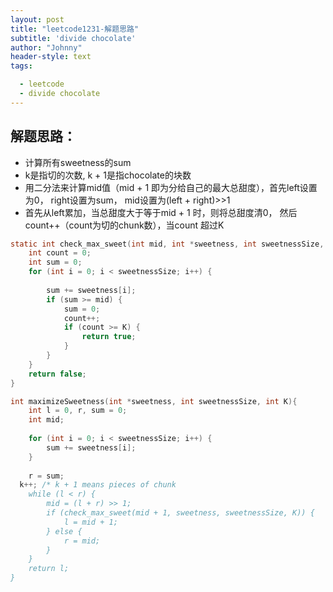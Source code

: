 ```yaml
---
layout: post
title: "leetcode1231-解题思路"
subtitle: 'divide chocolate'
author: "Johnny"
header-style: text
tags:

  - leetcode
  - divide chocolate
---
```

 

## 解题思路：
  - 计算所有sweetness的sum
  - k是指切的次数, k + 1是指chocolate的块数
  - 用二分法来计算mid值（mid + 1 即为分给自己的最大总甜度），首先left设置为0， right设置为sum， mid设置为(left + right)>>1
  - 首先从left累加，当总甜度大于等于mid + 1 时，则将总甜度清0， 然后count++（count为切的chunk数），当count 超过K
  
```c
static int check_max_sweet(int mid, int *sweetness, int sweetnessSize, int K) {
	int count = 0;
	int sum = 0;
	for (int i = 0; i < sweetnessSize; i++) {
		
		sum += sweetness[i];
		if (sum >= mid) {
			sum = 0;
			count++;
			if (count >= K) {
				return true;
			}
		}
	}
	return false;
}

int maximizeSweetness(int *sweetness, int sweetnessSize, int K){
	int l = 0, r, sum = 0;
	int mid;
	
	for (int i = 0; i < sweetnessSize; i++) {
		sum += sweetness[i];
	}
	
	r = sum;
  k++; /* k + 1 means pieces of chunk
	while (l < r) {
		mid = (l + r) >> 1;
		if (check_max_sweet(mid + 1, sweetness, sweetnessSize, K)) {
			l = mid + 1;
		} else {
			r = mid;
		}
	}
	return l;
}
```
